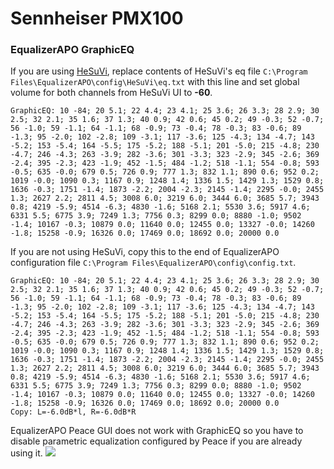 # Sennheiser PMX100
### EqualizerAPO GraphicEQ
If you are using [HeSuVi](https://sourceforge.net/projects/hesuvi/), replace contents of HeSuVi's eq file `C:\Program Files\EqualizerAPO\config\HeSuVi\eq.txt` with this line and set global volume for both channels from HeSuVi UI to **-60**.
```
GraphicEQ: 10 -84; 20 5.1; 22 4.4; 23 4.1; 25 3.6; 26 3.3; 28 2.9; 30 2.5; 32 2.1; 35 1.6; 37 1.3; 40 0.9; 42 0.6; 45 0.2; 49 -0.3; 52 -0.7; 56 -1.0; 59 -1.1; 64 -1.1; 68 -0.9; 73 -0.4; 78 -0.3; 83 -0.6; 89 -1.3; 95 -2.0; 102 -2.8; 109 -3.1; 117 -3.6; 125 -4.3; 134 -4.7; 143 -5.2; 153 -5.4; 164 -5.5; 175 -5.2; 188 -5.1; 201 -5.0; 215 -4.8; 230 -4.7; 246 -4.3; 263 -3.9; 282 -3.6; 301 -3.3; 323 -2.9; 345 -2.6; 369 -2.4; 395 -2.3; 423 -1.9; 452 -1.5; 484 -1.2; 518 -1.1; 554 -0.8; 593 -0.5; 635 -0.0; 679 0.5; 726 0.9; 777 1.3; 832 1.1; 890 0.6; 952 0.2; 1019 -0.0; 1090 0.3; 1167 0.9; 1248 1.4; 1336 1.5; 1429 1.3; 1529 0.8; 1636 -0.3; 1751 -1.4; 1873 -2.2; 2004 -2.3; 2145 -1.4; 2295 -0.0; 2455 1.3; 2627 2.2; 2811 4.5; 3008 6.0; 3219 6.0; 3444 6.0; 3685 5.7; 3943 0.8; 4219 -5.9; 4514 -6.3; 4830 -1.6; 5168 2.1; 5530 3.6; 5917 4.6; 6331 5.5; 6775 3.9; 7249 1.3; 7756 0.3; 8299 0.0; 8880 -1.0; 9502 -1.4; 10167 -0.3; 10879 0.0; 11640 0.0; 12455 0.0; 13327 -0.0; 14260 -1.8; 15258 -0.9; 16326 0.0; 17469 0.0; 18692 0.0; 20000 0.0
```
If you are not using HeSuVi, copy this to the end of EqualizerAPO configuration file `C:\Program Files\EqualizerAPO\config\config.txt`.
```
GraphicEQ: 10 -84; 20 5.1; 22 4.4; 23 4.1; 25 3.6; 26 3.3; 28 2.9; 30 2.5; 32 2.1; 35 1.6; 37 1.3; 40 0.9; 42 0.6; 45 0.2; 49 -0.3; 52 -0.7; 56 -1.0; 59 -1.1; 64 -1.1; 68 -0.9; 73 -0.4; 78 -0.3; 83 -0.6; 89 -1.3; 95 -2.0; 102 -2.8; 109 -3.1; 117 -3.6; 125 -4.3; 134 -4.7; 143 -5.2; 153 -5.4; 164 -5.5; 175 -5.2; 188 -5.1; 201 -5.0; 215 -4.8; 230 -4.7; 246 -4.3; 263 -3.9; 282 -3.6; 301 -3.3; 323 -2.9; 345 -2.6; 369 -2.4; 395 -2.3; 423 -1.9; 452 -1.5; 484 -1.2; 518 -1.1; 554 -0.8; 593 -0.5; 635 -0.0; 679 0.5; 726 0.9; 777 1.3; 832 1.1; 890 0.6; 952 0.2; 1019 -0.0; 1090 0.3; 1167 0.9; 1248 1.4; 1336 1.5; 1429 1.3; 1529 0.8; 1636 -0.3; 1751 -1.4; 1873 -2.2; 2004 -2.3; 2145 -1.4; 2295 -0.0; 2455 1.3; 2627 2.2; 2811 4.5; 3008 6.0; 3219 6.0; 3444 6.0; 3685 5.7; 3943 0.8; 4219 -5.9; 4514 -6.3; 4830 -1.6; 5168 2.1; 5530 3.6; 5917 4.6; 6331 5.5; 6775 3.9; 7249 1.3; 7756 0.3; 8299 0.0; 8880 -1.0; 9502 -1.4; 10167 -0.3; 10879 0.0; 11640 0.0; 12455 0.0; 13327 -0.0; 14260 -1.8; 15258 -0.9; 16326 0.0; 17469 0.0; 18692 0.0; 20000 0.0
Copy: L=-6.0dB*l, R=-6.0dB*R
```
EqualizerAPO Peace GUI does not work with GraphicEQ so you have to disable parametric equalization configured by Peace if you are already using it.
![](https://raw.githubusercontent.com/jaakkopasanen/AutoEq/master/results/Sonoma%20Model%20One/headphoncecom/onear/Sennheiser%20PMX100/Sennheiser%20PMX100.png)
